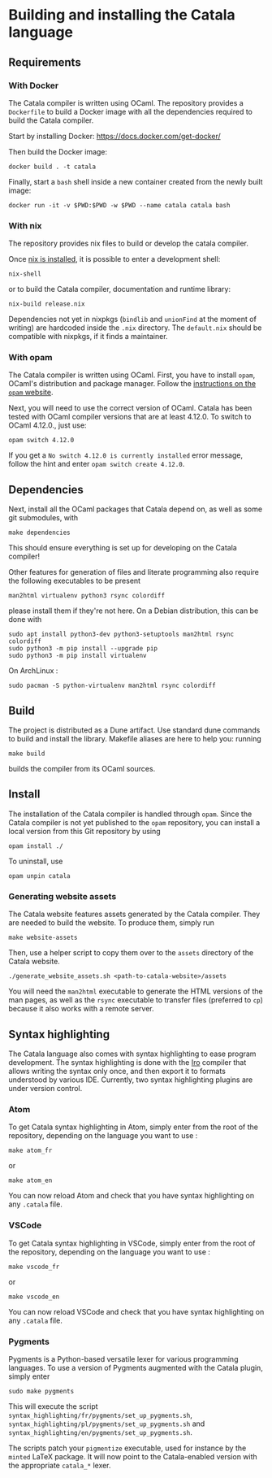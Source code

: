 # Building and installing the Catala language

## Requirements

### With Docker

The Catala compiler is written using OCaml. The repository provides a `Dockerfile`
to build a Docker image with all the dependencies required to build the Catala compiler.

Start by installing Docker: https://docs.docker.com/get-docker/

Then build the Docker image:

    docker build . -t catala

Finally, start a `bash` shell inside a new container created from the newly built image:

    docker run -it -v $PWD:$PWD -w $PWD --name catala catala bash

### With nix

The repository provides nix files to build or develop the catala compiler.

Once [nix is installed](https://nixos.org/manual/nix/stable/#ch-installing-binary),
it is possible to enter a development shell:

    nix-shell

or to build the Catala compiler, documentation and runtime library:

    nix-build release.nix

Dependencies not yet in nixpkgs (`bindlib` and `unionFind` at the moment of writing)
are hardcoded inside the `.nix` directory. The `default.nix` should be compatible with
nixpkgs, if it finds a maintainer.

### With opam

The Catala compiler is written using OCaml. First, you have to install `opam`,
OCaml's distribution and package manager. Follow the [instructions on the `opam`
website](https://opam.ocaml.org/doc/Install.html).

Next, you will need to use the correct version of OCaml. Catala has been tested
with OCaml compiler versions that are at least 4.12.0. To switch to OCaml 4.12.0.,
just use:

    opam switch 4.12.0

If you get a `No switch 4.12.0 is currently installed` error message, follow
the hint and enter `opam switch create 4.12.0`.

## Dependencies

Next, install all the OCaml packages that Catala depend on, as well as some
git submodules, with

    make dependencies

This should ensure everything is set up for developing on the Catala compiler!

Other features for generation of files and literate programming also require
the following executables to be present

    man2html virtualenv python3 rsync colordiff

please install them if they're not here. On a Debian distribution, this can be
done with

    sudo apt install python3-dev python3-setuptools man2html rsync colordiff
    sudo python3 -m pip install --upgrade pip
    sudo python3 -m pip install virtualenv

On ArchLinux :

    sudo pacman -S python-virtualenv man2html rsync colordiff

## Build

The project is distributed as a Dune artifact. Use standard dune commands to build
and install the library. Makefile aliases are here to help you: running

    make build

builds the compiler from its OCaml sources.

## Install

The installation of the Catala compiler is handled through `opam`. Since the
Catala compiler is not yet published to the `opam` repository, you can install
a local version from this Git repository by using

    opam install ./

To uninstall, use

    opam unpin catala

### Generating website assets

The Catala website features assets generated by the Catala compiler. They are
needed to build the website. To produce them, simply run

    make website-assets

Then, use a helper script to copy them over to the `assets` directory of the
Catala website.

    ./generate_website_assets.sh <path-to-catala-website>/assets

You will need the `man2html` executable to generate the HTML versions of the man
pages, as well as the `rsync` executable to transfer files (preferred to `cp`)
because it also works with a remote server.

## Syntax highlighting

The Catala language also comes with syntax highlighting to
ease program development. The syntax highlighting is done
with the [Iro](https://eeyo.io/iro/) compiler that allows
writing the syntax only once, and then export it to formats
understood by various IDE. Currently, two syntax
highlighting plugins are under version control.

### Atom

To get Catala syntax highlighting in Atom, simply enter from
the root of the repository, depending on the language you want to use :

    make atom_fr

or

    make atom_en

You can now reload Atom and check that you have syntax highlighting on any `.catala` file.

### VSCode

To get Catala syntax highlighting in VSCode, simply enter from
the root of the repository, depending on the language you want to use :

    make vscode_fr

or

    make vscode_en

You can now reload VSCode and check that you have syntax highlighting on any `.catala` file.

### Pygments

Pygments is a Python-based versatile lexer for various
programming languages. To use a version of Pygments
augmented with the Catala plugin, simply enter

    sudo make pygments

This will execute the
script `syntax_highlighting/fr/pygments/set_up_pygments.sh`,
`syntax_highlighting/pl/pygments/set_up_pygments.sh` and
`syntax_highlighting/en/pygments/set_up_pygments.sh`.

The scripts patch your `pigmentize` executable, used for instance by the `minted` LaTeX package.
It will now point to the Catala-enabled version with the appropriate `catala_*` lexer.
